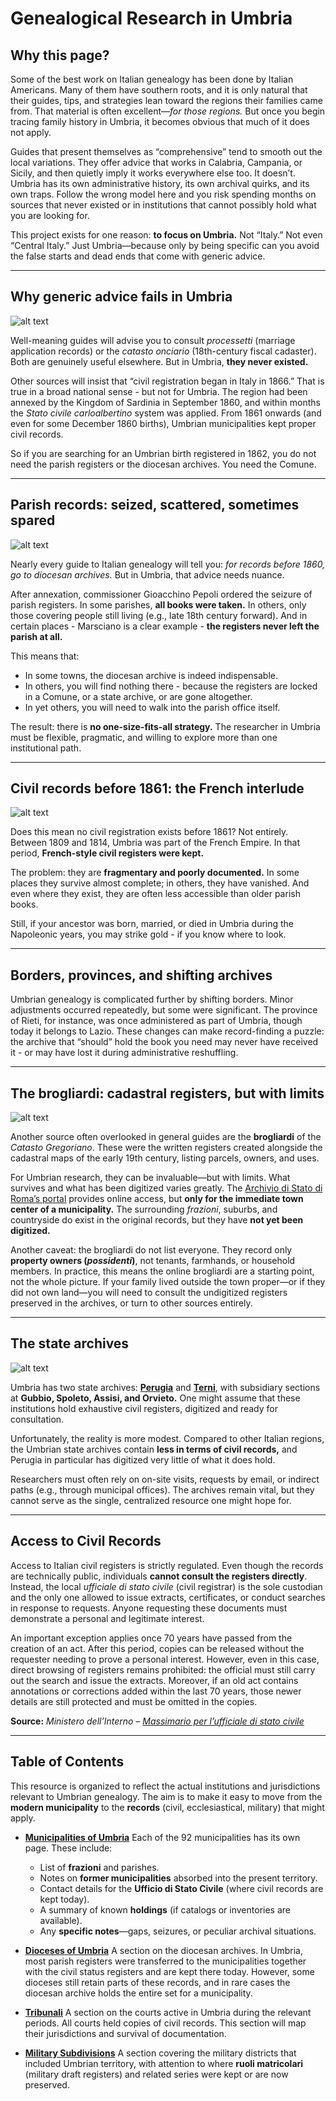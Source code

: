 # Genealogical Research in Umbria

## Why this page?

Some of the best work on Italian genealogy has been done by Italian Americans. Many of them have southern roots, and it is only natural that their guides, tips, and strategies lean toward the regions their families came from. That material is often excellent—*for those regions.* But once you begin tracing family history in Umbria, it becomes obvious that much of it does not apply.

Guides that present themselves as “comprehensive” tend to smooth out the local variations. They offer advice that works in Calabria, Campania, or Sicily, and then quietly imply it works everywhere else too. It doesn’t. Umbria has its own administrative history, its own archival quirks, and its own traps. Follow the wrong model here and you risk spending months on sources that never existed or in institutions that cannot possibly hold what you are looking for.

This project exists for one reason: **to focus on Umbria.**
Not “Italy.” Not even “Central Italy.” Just Umbria—because only by being specific can you avoid the false starts and dead ends that come with generic advice.

---

## Why generic advice fails in Umbria

![alt text](img/attiufficiali00pepogoog_0415.png "Pepoli, hero or villain? You decide!!1!")

Well-meaning guides will advise you to consult *processetti* (marriage application records) or the *catasto onciario* (18th-century fiscal cadaster). Both are genuinely useful elsewhere. But in Umbria, **they never existed.**

Other sources will insist that “civil registration began in Italy in 1866.” That is true in a broad national sense - but not for Umbria. The region had been annexed by the Kingdom of Sardinia in September 1860, and within months the *Stato civile carloalbertino* system was applied. From 1861 onwards (and even for some December 1860 births), Umbrian municipalities kept proper civil records.

So if you are searching for an Umbrian birth registered in 1862, you do not need the parish registers or the diocesan archives. You need the Comune.

---

## Parish records: seized, scattered, sometimes spared

![alt text](img/1860_registration.jpg "Not the most auspicious of beginnings")

Nearly every guide to Italian genealogy will tell you: *for records before 1860, go to diocesan archives.* But in Umbria, that advice needs nuance.

After annexation, commissioner Gioacchino Pepoli ordered the seizure of parish registers. In some parishes, **all books were taken.** In others, only those covering people still living (e.g., late 18th century forward). And in certain places - Marsciano is a clear example - **the registers never left the parish at all.**

This means that:

* In some towns, the diocesan archive is indeed indispensable.
* In others, you will find nothing there - because the registers are locked in a Comune, or a state archive, or are gone altogether.
* In yet others, you will need to walk into the parish office itself.

The result: there is **no one-size-fits-all strategy.** The researcher in Umbria must be flexible, pragmatic, and willing to explore more than one institutional path.

---

## Civil records before 1861: the French interlude

![alt text](img/stato_civ_1810.jpg "One of the rare digitized examples")

Does this mean no civil registration exists before 1861? Not entirely. Between 1809 and 1814, Umbria was part of the French Empire. In that period, **French-style civil registers were kept.**

The problem: they are **fragmentary and poorly documented.** In some places they survive almost complete; in others, they have vanished. And even where they exist, they are often less accessible than older parish books.

Still, if your ancestor was born, married, or died in Umbria during the Napoleonic years, you may strike gold - if you know where to look.

---

## Borders, provinces, and shifting archives

Umbrian genealogy is complicated further by shifting borders. Minor adjustments occurred repeatedly, but some were significant. The province of Rieti, for instance, was once administered as part of Umbria, though today it belongs to Lazio. These changes can make record-finding a puzzle: the archive that “should” hold the book you need may never have received it - or may have lost it during administrative reshuffling.

---

## The brogliardi: cadastral registers, but with limits

![alt text](img/brogliardi_example.jpg "The land, in meticulous handwriting")

Another source often overlooked in general guides are the **brogliardi** of the *Catasto Gregoriano*. These were the written registers created alongside the cadastral maps of the early 19th century, listing parcels, owners, and uses.

For Umbrian research, they can be invaluable—but with limits. What survives and what has been digitized varies greatly. The [Archivio di Stato di Roma’s portal](https://imagoarchiviodistatoroma.cultura.gov.it/Gregoriano/brogliardi.php) provides online access, but **only for the immediate town center of a municipality.** The surrounding *frazioni*, suburbs, and countryside do exist in the original records, but they have **not yet been digitized.**

Another caveat: the brogliardi do not list everyone. They record only **property owners (*possidenti*)**, not tenants, farmhands, or household members. In practice, this means the online brogliardi are a starting point, not the whole picture. If your family lived outside the town proper—or if they did not own land—you will need to consult the undigitized registers preserved in the archives, or turn to other sources entirely.

---

## The state archives

![alt text](img/state_archives.jpg "Tale")

Umbria has two state archives: **[Perugia](http://www.archiviodistatoperugia.it)** and **[Terni](https://antenati.cultura.gov.it/)**, with subsidiary sections at **Gubbio, Spoleto, Assisi, and Orvieto.** One might assume that these institutions hold exhaustive civil registers, digitized and ready for consultation.

Unfortunately, the reality is more modest. Compared to other Italian regions, the Umbrian state archives contain **less in terms of civil records,** and Perugia in particular has digitized very little of what it does hold.

Researchers must often rely on on-site visits, requests by email, or indirect paths (e.g., through municipal offices). The archives remain vital, but they cannot serve as the single, centralized resource one might hope for.

---

## Access to Civil Records

Access to Italian civil registers is strictly regulated. Even though the records are technically public, individuals **cannot consult the registers directly**. Instead, the local *ufficiale di stato civile* (civil registrar) is the sole custodian and the only one allowed to issue extracts, certificates, or conduct searches in response to requests. Anyone requesting these documents must demonstrate a personal and legitimate interest.

An important exception applies once 70 years have passed from the creation of an act. After this period, copies can be released without the requester needing to prove a personal interest. However, even in this case, direct browsing of registers remains prohibited: the official must still carry out the search and issue the extracts. Moreover, if an old act contains annotations or corrections added within the last 70 years, those newer details are still protected and must be omitted in the copies.

**Source:** *Ministero dell’Interno – [Massimario per l’ufficiale di stato civile](https://old.asgi.it/public/parser_download/save/ministero.dell.interno.massimario.per.l.ufficiale.dello.stato.civile.pdf)*

---

## Table of Contents

This resource is organized to reflect the actual institutions and jurisdictions relevant to Umbrian genealogy. The aim is to make it easy to move from the **modern municipality** to the **records** (civil, ecclesiastical, military) that might apply.

* **[Municipalities of Umbria](muni_list.md)**
  Each of the 92 municipalities has its own page. These include:

  * List of **frazioni** and parishes.
  * Notes on **former municipalities** absorbed into the present territory.
  * Contact details for the **Ufficio di Stato Civile** (where civil records are kept today).
  * A summary of known **holdings** (if catalogs or inventories are available).
  * Any **specific notes**—gaps, seizures, or peculiar archival situations.

* **[Dioceses of Umbria](dioceses.md)**
  A section on the diocesan archives. In Umbria, most parish registers were transferred to the municipalities together with the civil status registers and are kept there today. However, some dioceses still retain parts of these records, and in rare cases the diocesan archive holds the entire set for a municipality.

* **[Tribunali](tribunali.md)**
  A section on the courts active in Umbria during the relevant periods. All courts held copies of civil records. This section will map their jurisdictions and survival of documentation.

* **[Military Subdivisions](military_divs.md)**
  A section covering the military districts that included Umbrian territory, with attention to where **ruoli matricolari** (military draft registers) and related series were kept or are now preserved.
